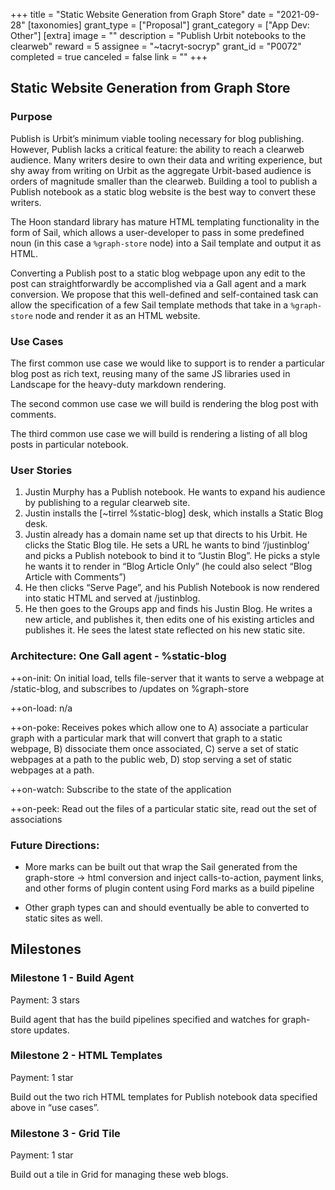 +++
title = "Static Website Generation from Graph Store"
date = "2021-09-28"
[taxonomies]
grant_type = ["Proposal"]
grant_category = ["App Dev: Other"]
[extra]
image = ""
description = "Publish Urbit notebooks to the clearweb"
reward = 5
assignee = "~tacryt-socryp"
grant_id = "P0072"
completed = true
canceled = false
link = ""
+++

## Static Website Generation from Graph Store

### Purpose

Publish is Urbit’s minimum viable tooling necessary for blog publishing. However, Publish lacks a critical feature: the ability to reach a clearweb audience. Many writers desire to own their data and writing experience, but shy away from writing on Urbit as the aggregate Urbit-based audience is orders of magnitude smaller than the clearweb. Building a tool to publish a Publish notebook as a static blog website is the best way to convert these writers.

The Hoon standard library has mature HTML templating functionality in the form of Sail, which allows a user-developer to pass in some predefined noun (in this case a `%graph-store` node) into a Sail template and output it as HTML.

Converting a Publish post to a static blog webpage upon any edit to the post can straightforwardly be accomplished via a Gall agent and a mark conversion. We propose that this well-defined and self-contained task can allow the specification of a few Sail template methods that take in a `%graph-store` node and render it as an HTML website.

### Use Cases

The first common use case we would like to support is to render a particular blog post as rich text, reusing many of the same JS libraries used in Landscape for the heavy-duty markdown rendering.

The second common use case we will build is rendering the blog post with comments.

The third common use case we will build is rendering a listing of all blog posts in particular notebook.

### User Stories

1. Justin Murphy has a Publish notebook. He wants to expand his audience by publishing to a regular clearweb site.
2. Justin installs the [~tirrel %static-blog] desk, which installs a Static Blog desk.
3. Justin already has a domain name set up that directs to his Urbit. He clicks the Static Blog tile. He sets a URL he wants to bind ‘/justinblog’ and picks a Publish notebook to bind it to “Justin Blog”. He picks a style he wants it to render in “Blog Article Only” (he could also select “Blog Article with Comments”)
4. He then clicks “Serve Page”, and his Publish Notebook is now rendered into static HTML and served at /justinblog.
5. He then goes to the Groups app and finds his Justin Blog. He writes a new article, and publishes it, then edits one of his existing articles and publishes it. He sees the latest state reflected on his new static site.

### Architecture: One Gall agent - %static-blog

++on-init: On initial load, tells file-server that it wants to serve a webpage at /static-blog, and subscribes to /updates on %graph-store

++on-load: n/a

++on-poke: Receives pokes which allow one to A) associate a particular graph with a particular mark that will convert that graph to a static webpage, B) dissociate them once associated, C) serve a set of static webpages at a path to the public web, D) stop serving a set of static webpages at a path.

++on-watch: Subscribe to the state of the application

++on-peek: Read out the files of a particular static site, read out the set of associations

### Future Directions:

- More marks can be built out that wrap the Sail generated from the graph-store -> html conversion and inject calls-to-action, payment links, and other forms of plugin content using Ford marks as a build pipeline

- Other graph types can and should eventually be able to converted to static sites as well.

## Milestones

### Milestone 1 - Build Agent

Payment: 3 stars

Build agent that has the build pipelines specified and watches for graph-store updates.

### Milestone 2 - HTML Templates

Payment: 1 star

Build out the two rich HTML templates for Publish notebook data specified above in “use cases”.

### Milestone 3 - Grid Tile

Payment: 1 star

Build out a tile in Grid for managing these web blogs.
